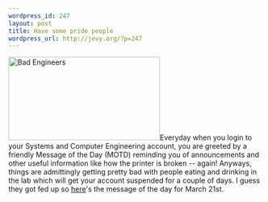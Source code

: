 ```yaml
--- 
wordpress_id: 247
layout: post
title: Have some pride people
wordpress_url: http://jevy.org/?p=247
---
```

<a href="http://jevy.org//?attachment_id=286"><img width="300" height="165" id="image286" alt="Bad Engineers" class="alignleft" src="http://jevy.org/wp-content/uploads/2006/03/badeng.jpg" /></a><span class="imagelink">Everyday when you login to your Systems and Computer Engineering account, you are greeted by a friendly Message of the Day (MOTD) reminding you of announcements and other useful information like how the printer is broken -- again!  Anyways, things are admittingly getting pretty bad with people eating and drinking in the lab which will get your account suspended for a couple of days.  I guess they got fed up so <a href="http://pelican.sce.carleton.ca/MOTD.htm">here</a>'s the message of the day for March 21st.</span><span class="imagelink">
</span>
